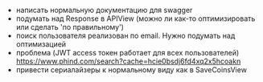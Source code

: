 - написать нормальную документацию для swagger
- подумать над Response в APIView (можно ли как-то оптимизировать или сделать 'по правильному')
- поиск пользователя реализован по email. Нужно подумать над оптимизацией
- проблема (JWT access токен работает для всех пользователей) https://www.phind.com/search?cache=hcie0bsdj6fd4xq2x5hcoakn
- привести сериалайзеры к нормальному виду как в SaveCoinsView